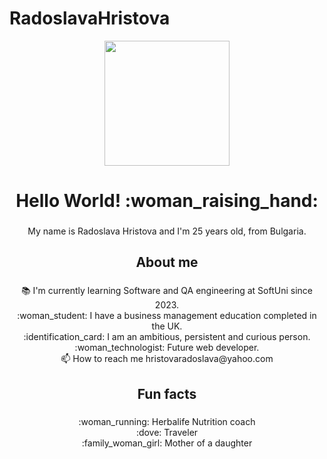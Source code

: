 # RadoslavaHristova
<div align="center">
  <img height="200" src="https://camo.githubusercontent.com/b7e84cd7df9d883ebab3618b73506c04d2b867b5249291268930f0ab1f02e2e2/68747470733a2f2f7265732e636c6f7564696e6172792e636f6d2f70726163746963616c6465762f696d6167652f66657463682f732d2d32625a496a5047432d2d2f635f6c696d6974253243665f6175746f253243666c5f70726f6772657373697665253243715f3636253243775f3838302f68747470733a2f2f6465762d746f2d75706c6f6164732e73332e616d617a6f6e6177732e636f6d2f692f64347476756b6274356d726133376376776b6c6b2e676966"  />
</div>

###

<h1 align="center">Hello World! :woman_raising_hand:</h1>

###

<p align="center">My name is Radoslava Hristova and I'm 25 years old, from Bulgaria.</p>

###

<h2 align="center">About me</h2>

###

<p align="center">📚 I'm currently learning Software and QA engineering at SoftUni since 2023.<br>:woman_student: I have a business management education completed in the UK.<br>:identification_card: I am an ambitious, persistent and curious person.<br>:woman_technologist: Future web developer.<br>📫 How to reach me hristovaradoslava@yahoo.com</p>

###

<h2 align="center">Fun facts</h2>

###

<p align="center">:woman_running: Herbalife Nutrition coach<br>:dove: Traveler<br>:family_woman_girl: Mother of a daughter</p>

###
